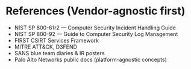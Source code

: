 # References (Vendor-agnostic first)
- NIST SP 800-61r2 — Computer Security Incident Handling Guide
- NIST SP 800-92 — Guide to Computer Security Log Management
- FIRST CSIRT Services Framework
- MITRE ATT&CK, D3FEND
- SANS blue team diaries & IR posters
- Palo Alto Networks public docs (platform-agnostic concepts)
